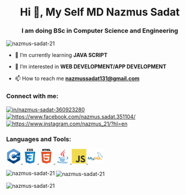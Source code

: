 <h1 align="center">Hi 👋, My Self MD Nazmus Sadat</h1>
<h3 align="center">I am doing BSc in Computer Science and Engineering</h3>

<p align="left"> <img src="https://komarev.com/ghpvc/?username=nazmus-sadat-21&label=Profile%20views&color=0e75b6&style=flat" alt="nazmus-sadat-21" /> </p>

- 🌱 I’m currently learning **JAVA SCRIPT**

- 👀 I’m interested in **WEB DEVELOPMENT/APP DEVELOPMENT**

- 📫 How to reach me **nazmussadat131@gmail.com**

<h3 align="left">Connect with me:</h3>
<p align="left">
<a href="https://linkedin.com/in/in/nazmus-sadat-360923280" target="blank"><img align="center" src="https://raw.githubusercontent.com/rahuldkjain/github-profile-readme-generator/master/src/images/icons/Social/linked-in-alt.svg" alt="in/nazmus-sadat-360923280" height="30" width="40" /></a>
<a href="https://fb.com/https://www.facebook.com/nazmus.sadat.351104/" target="blank"><img align="center" src="https://raw.githubusercontent.com/rahuldkjain/github-profile-readme-generator/master/src/images/icons/Social/facebook.svg" alt="https://www.facebook.com/nazmus.sadat.351104/" height="30" width="40" /></a>
<a href="https://instagram.com/https://www.instagram.com/nazmus_21/?hl=en" target="blank"><img align="center" src="https://raw.githubusercontent.com/rahuldkjain/github-profile-readme-generator/master/src/images/icons/Social/instagram.svg" alt="https://www.instagram.com/nazmus_21/?hl=en" height="30" width="40" /></a>
</p>

<h3 align="left">Languages and Tools:</h3>
<p align="left"> <a href="https://www.w3schools.com/cpp/" target="_blank" rel="noreferrer"> <img src="https://raw.githubusercontent.com/devicons/devicon/master/icons/cplusplus/cplusplus-original.svg" alt="cplusplus" width="40" height="40"/> </a> <a href="https://www.w3schools.com/css/" target="_blank" rel="noreferrer"> <img src="https://raw.githubusercontent.com/devicons/devicon/master/icons/css3/css3-original-wordmark.svg" alt="css3" width="40" height="40"/> </a> <a href="https://www.w3.org/html/" target="_blank" rel="noreferrer"> <img src="https://raw.githubusercontent.com/devicons/devicon/master/icons/html5/html5-original-wordmark.svg" alt="html5" width="40" height="40"/> </a> <a href="https://www.java.com" target="_blank" rel="noreferrer"> <img src="https://raw.githubusercontent.com/devicons/devicon/master/icons/java/java-original.svg" alt="java" width="40" height="40"/> </a> <a href="https://developer.mozilla.org/en-US/docs/Web/JavaScript" target="_blank" rel="noreferrer"> <img src="https://raw.githubusercontent.com/devicons/devicon/master/icons/javascript/javascript-original.svg" alt="javascript" width="40" height="40"/> </a> <a href="https://www.mysql.com/" target="_blank" rel="noreferrer"> <img src="https://raw.githubusercontent.com/devicons/devicon/master/icons/mysql/mysql-original-wordmark.svg" alt="mysql" width="40" height="40"/> </a> </p>

<p><img align="left" src="https://github-readme-stats.vercel.app/api/top-langs?username=nazmus-sadat-21&show_icons=true&locale=en&layout=compact" alt="nazmus-sadat-21" /></p>

<p>&nbsp;<img align="center" src="https://github-readme-stats.vercel.app/api?username=nazmus-sadat-21&show_icons=true&locale=en" alt="nazmus-sadat-21" /></p>

<p><img align="center" src="https://github-readme-streak-stats.herokuapp.com/?user=nazmus-sadat-21&" alt="nazmus-sadat-21" /></p>
